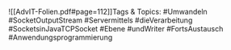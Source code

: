 
![[AdvIT-Folien.pdf#page=112]]Tags & Topics:
   #Umwandeln
   #SocketOutputStream
   #Servermittels
   #dieVerarbeitung
   #SocketsinJavaTCPSocket
   #Ebene
   #undWriter
   #FortsAustausch
   #Anwendungsprogrammierung